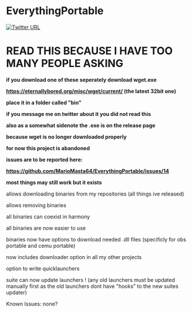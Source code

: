 # EverythingPortable

[![Twitter URL](https://img.shields.io/twitter/url/https/twitter.com/fold_left.svg?style=social&label=Follow%20%40MarioMasta64)](https://twitter.com/MarioMasta64)

# READ THIS BECAUSE I HAVE TOO MANY PEOPLE ASKING

**if you download one of these seperately download wget.exe**

**https://eternallybored.org/misc/wget/current/ (the latest 32bit one)**

**place it in a folder called "bin"**

**if you message me on twitter about it you did not read this**

**also as a somewhat sidenote the .exe is on the release page**

**because wget is no longer downloaded properly**


**for now this project is abandoned**

**issues are to be reported here:**

**https://github.com/MarioMasta64/EverythingPortable/issues/14**

**most things may still work but it exists**


allows downloading binaries from my repositories (all things ive released)

allows removing binaries

all binaries can coexist in harmony

all binaries are now easier to use

binaries now have options to download needed .dll files (specificly for obs portable and cemu portable)

now includes downloader option in all my other projects

option to write quicklaunchers

suite can now update launchers ! (any old launchers must be updated manually first as the old launchers dont have "hooks" to the new suites updater)

Known Issues:
none?

